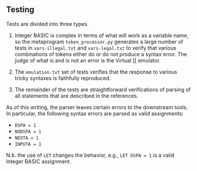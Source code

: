 Testing
-------

Tests are divided into three types.

1. Integer BASIC is complex in terms of what will work as a variable name, so the metaprogram `token_processor.py` generates a large number of tests in `vars-illegal.txt` and `vars-legal.txt` to verify that various combinations of tokens either do or do not produce a syntax error.  The judge of what is and is not an error is the Virtual ][ emulator.

2. The `emulation.txt` set of tests verifies that the response to various tricky syntaxes is faithfully reproduced.

3. The remainder of the tests are straightforward verifications of parsing of all statements that are described in the references.

As of this writing, the parser leaves certain errors to the downstream tools.  In particular, the following syntax errors are parsed as valid assignments:

* `DSPA = 1`
* `NODSPA = 1`
* `NEXTA = 1`
* `INPUTA = 1`

N.b. the use of `LET` changes the behavior, e.g., `LET DSPA = 1` is a valid Integer BASIC assignment.